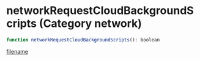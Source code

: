 # networkRequestCloudBackgroundScripts (Category network)

```js
function networkRequestCloudBackgroundScripts(): boolean
```

[filename](networkRequestCloudBackgroundScripts_m.md ':include')